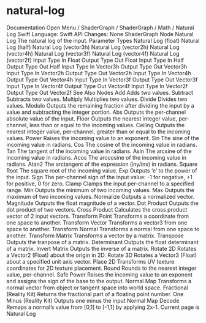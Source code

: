 # natural-log
 Documentation 
 Open Menu 
/
 ShaderGraph 
/
ShaderGraph
/
 Math 
/
 Natural Log 
Swift
Language: 
Swift
 API Changes: 
None
ShaderGraph Node
Natural Log
The natural log of the input.
Parameter Types
 Natural Log (float) 
 Natural Log (half) 
 Natural Log (vector3h) 
 Natural Log (vector2h) 
 Natural Log (vector4h) 
 Natural Log (vector3f) 
 Natural Log (vector4f) 
 Natural Log (vector2f) 
Input
Type
In
Float
Output
Type
Out
Float
Input
Type
In
Half
Output
Type
Out
Half
Input
Type
In
Vector3h
Output
Type
Out
Vector3h
Input
Type
In
Vector2h
Output
Type
Out
Vector2h
Input
Type
In
Vector4h
Output
Type
Out
Vector4h
Input
Type
In
Vector3f
Output
Type
Out
Vector3f
Input
Type
In
Vector4f
Output
Type
Out
Vector4f
Input
Type
In
Vector2f
Output
Type
Out
Vector2f
See Also
Nodes
Add
Adds two values.
Subtract
Subtracts two values.
Multiply
Multiplies two values.
Divide
Divides two values.
Modulo
Outputs the remaining fraction after dividing the input by a value and subtracting the integer portion.
Abs
Outputs the per-channel absolute value of the input.
Floor
Outputs the nearest integer value, per-channel, less than or equal to the incoming values.
Ceiling
Outputs the nearest integer value, per-channel, greater than or equal to the incoming values.
Power
Raises the incoming value to an exponent.
Sin
The sine of the incoming value in radians.
Cos
The cosine of the incoming value in radians.
Tan
The tangent of the incoming value in radians.
Asin
The arcsine of the incoming value in radians.
Acos
The arccosine of the incoming value in radians.
Atan2
The arctangent of the expression (iny/inx) in radians.
Square Root
The square root of the incoming value.
Exp
Outputs ‘e’ to the power of the input.
Sign
The per-channel sign of the input value: -1 for negative, +1 for positive, 0 for zero.
Clamp
Clamps the input per-channel to a specified range.
Min
Outputs the minimum of two incoming values.
Max
Outputs the maximum of two incoming values.
Normalize
Outputs a normalized vector.
Magnitude
Outputs the float magnitude of a vector.
Dot Product
Outputs the dot product of two vectors.
Cross Product
Calculates the cross product vector of 2 input vectors.
Transform Point
Transforms a coordinate from one space to another.
Transform Vector
Transforms a vector3 from one space to another.
Transform Normal
Transforms a normal from one space to another.
Transform Matrix
Transforms a vector by a matrix.
Transpose
Outputs the tranpose of a matrix.
Determinant
Outputs the float determinant of a matrix.
Invert Matrix
Outputs the inverse of a matrix.
Rotate 2D
Rotates a Vector2 (Float) about the origin in 2D.
Rotate 3D
Rotates a Vector3 (Float) about a specified unit axis vector.
Place 2D
Transforms UV texture coordinates for 2D texture placement.
Round
Rounds to the nearest integer value, per-channel.
Safe Power
Raises the incoming value to an exponent and assigns the sign of the base to the output.
Normal Map
Transforms a normal vector from object or tangent space into world space.
Fractional (Reality
Kit)
Returns the fractional part of a floating point number.
One Minus (Reality
Kit)
Outputs one minus the input
Normal Map Decode
Remaps a normal’s value from [0,1] to [-1,1] by applying 2x-1.
 Current page is Natural Log 